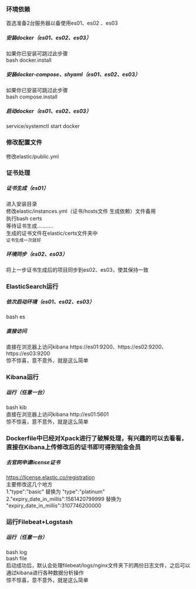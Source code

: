 ### 环境依赖  
首选准备2台服务器以备使用es01、es02 、es03  

##### 安装docker（es01、es02、es03）  
如果你已安装可跳过此步骤  
bash docker.install  

##### 安装docker-compose、shyaml（es01、es02、es03）  
如果你已安装可跳过此步骤  
bash compose.install  

##### 启动docker（es01、es02、es03）    
service/systemctl start docker  

### 修改配置文件  
修改elastic/public.yml  

### 证书处理  
##### 证书生成（es01）  
进入安装目录  
修改elastic/instances.yml（证书/hosts文件 生成依赖）文件备用  
执行bash certs  
等待证书生成...........  
生成的证书文件在elastic/certs文件夹中    
`证书生成一次就好`  

##### 环境同步（es02、es03）  
将上一步证书生成后的项目同步到es02、es03，使其保持一致  

### ElasticSearch运行  
##### 依次启动环境（es01、es02、es03）  
bash es  

##### 直接访问  
直接在浏览器上访问kibana https://es01:9200、https://es02:9200、https://es03:9200  
惊不惊喜，意不意外，就是这么简单  

### Kibana运行  
##### 运行（任意一台）  
bash kib  
直接在浏览器上访问kibana http://es01:5601  
惊不惊喜，意不意外，就是这么简单  

### Dockerfile中已经对Xpack进行了破解处理，有兴趣的可以去看看，直接在Kibana上传修改后的证书即可得到铂金会员  
##### 去官网申请license证书  
https://license.elastic.co/registration  
主要修改这几个地方  
1."type":"basic" 替换为 "type":"platinum"  
2."expiry_date_in_millis":1561420799999 替换为 "expiry_date_in_millis":3107746200000  

### 运行Filebeat+Logstash
##### 运行（任意一台）  
bash log  
bash file  
启动成功后，默认会处理filebeat/logs/nginx文件夹下的两份日志文件，之后可以通过kibana进行各种数据分析操作  
惊不惊喜，意不意外，就是这么简单  
